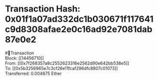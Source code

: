 
Transaction Hash: 0x01f1a07ad332dc1b030671f117641c9d8308afae2e0c16ad92e7081dab87e0e2
====================================================================================
  
#💸Transaction  
Block: [[14456710]]  
From: [[0x7f268357a8c2552623316e2562d90e642bb538e5]]  
To: [[0x5b3256965e7c3cf26e11fcaf296dfc8807c01073]]  
Transferred: 0.004875 Ether